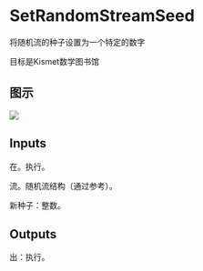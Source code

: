 # SetRandomStreamSeed

将随机流的种子设置为一个特定的数字

目标是Kismet数学图书馆

## 图示

![]($-20221218-19541669.png)

## Inputs

在。执行。

流。随机流结构（通过参考）。

新种子：整数。  

## Outputs

出：执行。
